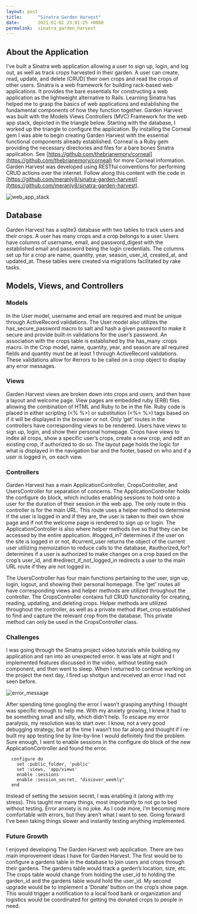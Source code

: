 ```yaml
---
layout: post
title:      "Sinatra Garden Harvest"
date:       2021-01-01 23:01:25 +0000
permalink:  sinatra_garden_harvest
---
```


## About the Application
I’ve built a Sinatra web application allowing a user to sign up, login, and log out, as well as track crops harvested in their garden. A user can create, read, update, and delete (CRUD) their own crops and read the crops of other users. Sinatra is a web framework for building rack-based web applications. It provides the bare essentials for constructing a web application as the lightweight alternative to Rails. Learning Sinatra has helped me to grasp the basics of web applications and establishing the fundamental components of how they function together. Garden Harvest was built with the Models Views Controllers (MVC) Framework for the web app stack, depicted in the triangle below. Starting with the database, I worked up the triangle to configure the application. By installing the Corneal gem I was able to begin creating Garden Harvest with the essential functional components already established. Corneal is a Ruby gem providing the necessary directories and files for a bare bones Sinatra application. See [https://github.com/thebrianemory/corneal](https://github.com/thebrianemory/corneal) for more Corneal information. Garden Harvest was developed using RESTful conventions for performing CRUD actions over the internet. Follow along this content with the code in [https://github.com/meranly8/sinatra-garden-harvest](https://github.com/meranly8/sinatra-garden-harvest).

![web_app_stack](https://i.imgur.com/veLdAbql.png)

## Database

Garden Harvest has a sqlite3 database with two tables to track users and their crops. A user has many crops and a crop belongs to a user. Users have columns of username, email, and password_digest with the established email and password being the login credentials.  The columns set up for a crop are name, quantity, year, season, user_id, created_at, and updated_at. These tables were created via migrations facilitated by rake tasks.

## Models, Views, and Controllers
### Models
In the User model, username and email are required and must be unique through ActiveRecord validations. The User model also utilizes the has_secure_password macro to salt and hash a given password to make it secure and provide built-in validations for the user’s password. An association with the crops table is established by the has_many :crops macro. In the Crop model, name, quantity, year, and season are all required fields and quantity must be at least 1 through ActiveRecord validations. These validations allow for #errors to be called on a crop object to display any error messages. 

### Views
Garden Harvest views are broken down into crops and users, and then have a layout and welcome page. View pages are embedded ruby (ERB) files allowing the combination of HTML and Ruby to be in the file. Ruby code is placed in either scripting (<%  %>) or substitution (<%=  %>) tags based on if it will be displayed in the browser or not. Only ‘get’ routes in the controllers have corresponding views to be rendered. Users have views to sign up, login, and show their personal homepage. Crops have views to index all crops, show a specific user’s crops, create a new crop, and edit an existing crop, if authorized to do so. The layout page holds the logic for what is displayed in the navigation bar and the footer, based on who and if a user is logged in, on each view. 

### Controllers
Garden Harvest has a main ApplicationController, CropsController, and UsersController for separation of concerns. The ApplicationController holds the configure do block, which includes enabling sessions to hold onto a user for the duration of their session in the web app. The only route in this controller is for the main URL. This route uses a helper method to determine if the user is logged in and if they are, the user is taken to their own show page and if not the welcome page is rendered to sign up or login. The ApplicationController is also where helper methods live so that they can be accessed by the entire application. #logged_in? determines if the user on the site is logged in or not, #current_user returns the object of the current user utilizing memoization to reduce calls to the database, #authorized_for? determines if a user is authorized to make changes on a crop based on the crop’s user_id, and #redirect_if_not_logged_in redirects a user to the main URL route if they are not logged in. 

The UsersController has four main functions pertaining to the user, sign up, login, logout, and showing their personal homepage. The ‘get’ routes all have corresponding views and helper methods are utilized throughout the controller. The CropsController contains full CRUD functionality for creating, reading, updating, and deleting crops. Helper methods are utilized throughout the controller, as well as a private method #set_crop established to find and capture the relevant crop from the database. This private method can only be used in the CropsController class.

### Challenges
I was going through the Sinatra project video tutorials while building my application and ran into an unexpected error. It was late at night and I implemented features discussed in the video, without testing each component, and then went to sleep. When I returned to continue working on the project the next day, I fired up shotgun and received an error I had not seen before. 

![error_message](https://i.imgur.com/Yy2J9i7l.png)

After spending time googling the error I wasn’t grasping anything I thought was specific enough to help me. With my anxiety growing, I knew it had to be something small and silly, which didn’t help. To escape my error paralysis, my resolution was to start over. I know, not a very good debugging strategy, but at the time I wasn’t too far along and thought if I re-built my app testing line by line-by-line I would definitely find the problem. Sure enough, I went to enable sessions in the configure do block of the new ApplicationController and found the error.

```
  configure do
    set :public_folder, 'public'
    set :views, 'app/views'
    enable :sessions
    enable :session_secret, "discover_weekly"
  end
```
 
Instead of setting the session secret, I was enabling it (along with my stress). This taught me many things, most importantly to not go to bed without testing. Error anxiety is no joke. As I code more, I’m becoming more comfortable with errors, but they aren’t what I want to see. Going forward I’ve been taking things slower and instantly testing anything implemented.

### Future Growth
I enjoyed developing The Garden Harvest web application. There are two main improvement ideas I have for Garden Harvest. The first would be to configure a gardens table in the database to join users and crops through their gardens. The gardens table would track a garden’s location, size, etc. The crops table would change from holding the user_id to holding the garden_id and the gardens table would hold the user_id. My second upgrade would be to implement a ‘Donate’ button on the crop’s show page. This would trigger a notification to a local food bank or organization and logistics would be coordinated for getting the donated crops to people in need. 

